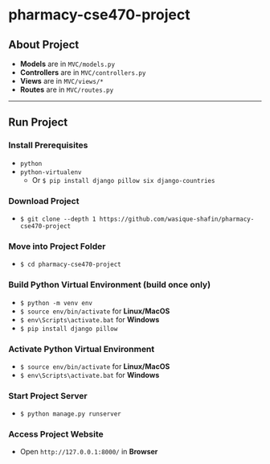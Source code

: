 # pharmacy-cse470-project

## About Project
- **Models** are in `MVC/models.py`
- **Controllers** are in `MVC/controllers.py`
- **Views** are in `MVC/views/*`
- **Routes** are in `MVC/routes.py`
---
## Run Project
### Install Prerequisites
- `python`
- `python-virtualenv`
    - Or `$ pip install django pillow six django-countries`
### Download Project
- `$ git clone --depth 1 https://github.com/wasique-shafin/pharmacy-cse470-project`
### Move into Project Folder
- `$ cd pharmacy-cse470-project`
### Build Python Virtual Environment (build once only)
- `$ python -m venv env`
- `$ source env/bin/activate` for **Linux/MacOS**
- `$ env\Scripts\activate.bat` for **Windows**
- `$ pip install django pillow`
### Activate Python Virtual Environment
- `$ source env/bin/activate` for **Linux/MacOS**
- `$ env\Scripts\activate.bat` for **Windows**
### Start Project Server
- `$ python manage.py runserver`
### Access Project Website
- Open `http://127.0.0.1:8000/` in **Browser**
